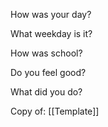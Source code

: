 How was your day?

What weekday is it?

How was school?

Do you feel good?

What did you do?



Copy of:
[[Template]]